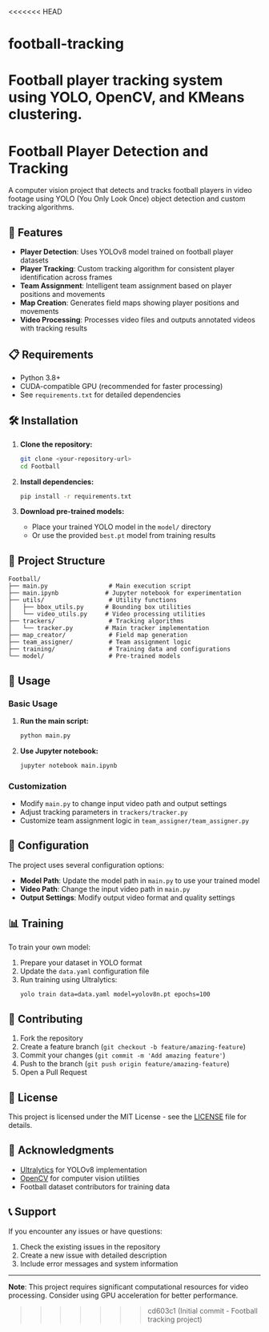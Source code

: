 <<<<<<< HEAD
# football-tracking
Football player tracking system using YOLO, OpenCV, and KMeans clustering.
=======
# Football Player Detection and Tracking

A computer vision project that detects and tracks football players in video footage using YOLO (You Only Look Once) object detection and custom tracking algorithms.

## 🚀 Features

- **Player Detection**: Uses YOLOv8 model trained on football player datasets
- **Player Tracking**: Custom tracking algorithm for consistent player identification across frames
- **Team Assignment**: Intelligent team assignment based on player positions and movements
- **Map Creation**: Generates field maps showing player positions and movements
- **Video Processing**: Processes video files and outputs annotated videos with tracking results

## 📋 Requirements

- Python 3.8+
- CUDA-compatible GPU (recommended for faster processing)
- See `requirements.txt` for detailed dependencies

## 🛠️ Installation

1. **Clone the repository:**
   ```bash
   git clone <your-repository-url>
   cd Football
   ```

2. **Install dependencies:**
   ```bash
   pip install -r requirements.txt
   ```

3. **Download pre-trained models:**
   - Place your trained YOLO model in the `model/` directory
   - Or use the provided `best.pt` model from training results

## 📁 Project Structure

```
Football/
├── main.py                 # Main execution script
├── main.ipynb             # Jupyter notebook for experimentation
├── utils/                  # Utility functions
│   ├── bbox_utils.py      # Bounding box utilities
│   └── video_utils.py     # Video processing utilities
├── trackers/               # Tracking algorithms
│   └── tracker.py         # Main tracker implementation
├── map_creator/            # Field map generation
├── team_assigner/          # Team assignment logic
├── training/               # Training data and configurations
└── model/                  # Pre-trained models
```

## 🎯 Usage

### Basic Usage

1. **Run the main script:**
   ```bash
   python main.py
   ```

2. **Use Jupyter notebook:**
   ```bash
   jupyter notebook main.ipynb
   ```

### Customization

- Modify `main.py` to change input video path and output settings
- Adjust tracking parameters in `trackers/tracker.py`
- Customize team assignment logic in `team_assigner/team_assigner.py`

## 🔧 Configuration

The project uses several configuration options:

- **Model Path**: Update the model path in `main.py` to use your trained model
- **Video Path**: Change the input video path in `main.py`
- **Output Settings**: Modify output video format and quality settings

## 📊 Training

To train your own model:

1. Prepare your dataset in YOLO format
2. Update the `data.yaml` configuration file
3. Run training using Ultralytics:
   ```bash
   yolo train data=data.yaml model=yolov8n.pt epochs=100
   ```

## 🤝 Contributing

1. Fork the repository
2. Create a feature branch (`git checkout -b feature/amazing-feature`)
3. Commit your changes (`git commit -m 'Add amazing feature'`)
4. Push to the branch (`git push origin feature/amazing-feature`)
5. Open a Pull Request

## 📝 License

This project is licensed under the MIT License - see the [LICENSE](LICENSE) file for details.

## 🙏 Acknowledgments

- [Ultralytics](https://github.com/ultralytics/ultralytics) for YOLOv8 implementation
- [OpenCV](https://opencv.org/) for computer vision utilities
- Football dataset contributors for training data

## 📞 Support

If you encounter any issues or have questions:

1. Check the existing issues in the repository
2. Create a new issue with detailed description
3. Include error messages and system information

---

**Note**: This project requires significant computational resources for video processing. Consider using GPU acceleration for better performance.
>>>>>>> cd603c1 (Initial commit - Football tracking project)
